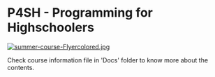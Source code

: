 # P4SH - Programming for Highschoolers

[![summer-course-Flyercolored.jpg](https://i.postimg.cc/MTG6NpsB/summer-course-Flyercolored.jpg)](https://postimg.cc/MchJjqJZ)

Check course information file in 'Docs' folder to know more about the contents.
